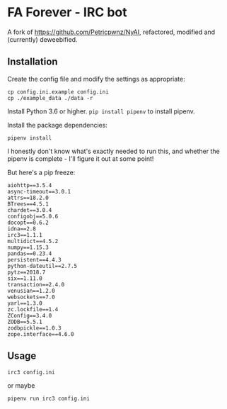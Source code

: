 # FA Forever - IRC bot

A fork of https://github.com/Petricpwnz/NyAI, refactored, modified and (currently) deweebified.

## Installation

Create the config file and modify the settings as appropriate:

    cp config.ini.example config.ini
    cp ./example_data ./data -r

Install Python 3.6 or higher.
`pip install pipenv` to install pipenv.

Install the package dependencies:

    pipenv install
    
I honestly don't know what's exactly needed to run this, and whether the pipenv is complete -
I'll figure it out at some point!

But here's a pip freeze:

    aiohttp==3.5.4
    async-timeout==3.0.1
    attrs==18.2.0
    BTrees==4.5.1
    chardet==3.0.4
    configobj==5.0.6
    docopt==0.6.2
    idna==2.8
    irc3==1.1.1
    multidict==4.5.2
    numpy==1.15.3
    pandas==0.23.4
    persistent==4.4.3
    python-dateutil==2.7.5
    pytz==2018.7
    six==1.11.0
    transaction==2.4.0
    venusian==1.2.0
    websockets==7.0
    yarl==1.3.0
    zc.lockfile==1.4
    ZConfig==3.4.0
    ZODB==5.5.1
    zodbpickle==1.0.3
    zope.interface==4.6.0


## Usage

    irc3 config.ini
   
or maybe

    pipenv run irc3 config.ini
